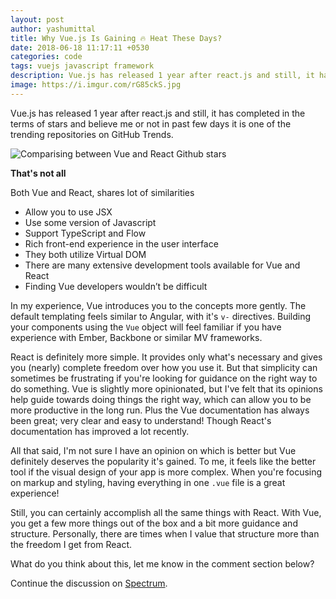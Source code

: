 ```yaml
---
layout: post
author: yashumittal
title: Why Vue.js Is Gaining 🔥 Heat These Days?
date: 2018-06-18 11:17:11 +0530
categories: code
tags: vuejs javascript framework
description: Vue.js has released 1 year after react.js and still, it has completed in the terms of stars and believe me or not in past few days it is one of the trending repositories on GitHub Trends.
image: https://i.imgur.com/rG85ckS.jpg
---
```


Vue.js has released 1 year after react.js and still, it has completed in the terms of stars and believe me or not in past few days it is one of the trending repositories on GitHub Trends.

![Comparising between Vue and React Github stars](https://i.imgur.com/wwVwsqZ.png)

**That's not all**

Both Vue and React, shares lot of similarities

- Allow you to use JSX
- Use some version of Javascript
- Support TypeScript and Flow
- Rich front-end experience in the user interface
- They both utilize Virtual DOM
- There are many extensive development tools available for Vue and React
- Finding Vue developers wouldn’t be difficult

In my experience, Vue introduces you to the concepts more gently. The default templating feels similar to Angular, with it's `v-` directives. Building your components using the `Vue` object will feel familiar if you have experience with Ember, Backbone or similar MV frameworks.

React is definitely more simple. It provides only what's necessary and gives you (nearly) complete freedom over how you use it. But that simplicity can sometimes be frustrating if you're looking for guidance on the right way to do something. Vue is slightly more opinionated, but I've felt that its opinions help guide towards doing things the right way, which can allow you to be more productive in the long run. Plus the Vue documentation has always been great; very clear and easy to understand! Though React's documentation has improved a lot recently.

All that said, I'm not sure I have an opinion on which is better but Vue definitely deserves the popularity it's gained. To me, it feels like the better tool if the visual design of your app is more complex. When you're focusing on markup and styling, having everything in one `.vue` file is a great experience!

Still, you can certainly accomplish all the same things with React. With Vue, you get a few more things out of the box and a bit more guidance and structure. Personally, there are times when I value that structure more than the freedom I get from React.

What do you think about this, let me know in the comment section below?

Continue the discussion on [Spectrum](https://spectrum.chat/?t=7c51868a-a940-41d9-b618-a5d5837f9654).

